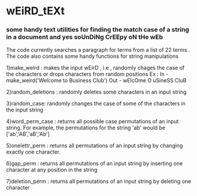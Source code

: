 # wEiRD_tEXt
### some handy text utilities for finding the match case of a string in a document and yes soUnDiNg CrEEpy oN tHe wEb

The code currently searches a paragraph for terms from a list of 22 terms .
The code also contains some handy functions for string manipulations

1)make_weird :
makes the input wEirD , i.e , randomly chages the case of the characters or drops characters from random positions
Ex :
In - make_weird('Welcome to Business Club')
Out - wElcOme O uSineSS CluB

2)random_deletions :
randomly deletes some characters in an input string

3)random_case: 
randomly changes the case of some of the characters in the input string

4)word_perm_case :
returns all possible case permutations of an input string. For example, the permutations for the string 'ab' would be ['ab','AB','aB','Ab']

5)onelettr_perm :
returns all permutations of an input string by changing exactly one character.

6)gap_perm :
returns all permutations of an input string by inserting one character at any position in the string

7)deletion_perm :
returns all permutations of an input string by deleting one character
